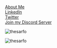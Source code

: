 [About Me](https://portfolio-thesarfos-projects.vercel.app/) <br>
[LinkedIn](https://linkedin.com/in/ernest-sarfo) <br>
[Twitter](https://x.com/ofrastsenre) <br>
[Join my Discord Server](https://discord.gg/QtDyxg2t5F) <br>
<p align="left"> <img src="https://komarev.com/ghpvc/?username=thesarfo&label=Profile%20views&color=0e75b6&style=flat" alt="thesarfo" /> </p>
<p><img align="center" src="https://github-readme-stats.vercel.app/api/top-langs?username=thesarfo&show_icons=true&locale=en&layout=compact" alt="thesarfo" /></p>
